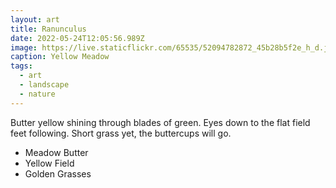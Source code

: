 ```yaml
---
layout: art
title: Ranunculus
date: 2022-05-24T12:05:56.989Z
image: https://live.staticflickr.com/65535/52094782872_45b28b5f2e_h_d.jpg
caption: Yellow Meadow
tags:
  - art
  - landscape
  - nature
---
```

Butter yellow shining through blades of green. Eyes down to the flat field feet following. Short grass yet, the buttercups will go.

* Meadow Butter
* Yellow Field
* Golden Grasses